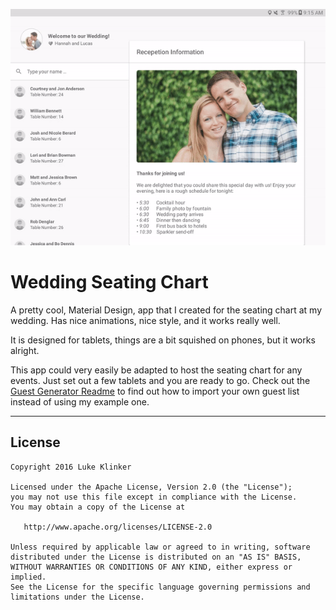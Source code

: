 ![preview_1](promo/wedding-app.gif)

# Wedding Seating Chart

A pretty cool, Material Design, app that I created for the seating chart at my wedding. Has nice animations, nice style, and it works really well.

It is designed for tablets, things are a bit squished on phones, but it works alright.

This app could very easily be adapted to host the seating chart for any events. Just set out a few tablets and you are ready to go. Check out the [Guest Generator Readme](/guest_generator/README.md) to find out how to import your own guest list instead of using my example one.

---

## License

    Copyright 2016 Luke Klinker

    Licensed under the Apache License, Version 2.0 (the "License");
    you may not use this file except in compliance with the License.
    You may obtain a copy of the License at

       http://www.apache.org/licenses/LICENSE-2.0

    Unless required by applicable law or agreed to in writing, software
    distributed under the License is distributed on an "AS IS" BASIS,
    WITHOUT WARRANTIES OR CONDITIONS OF ANY KIND, either express or implied.
    See the License for the specific language governing permissions and
    limitations under the License.

